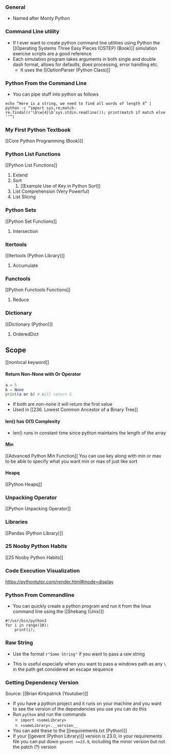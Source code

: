 ### General
- Named after Monty Python

### Command Line utility
- If I ever want to create python command line utilities using Python the [[Operating Systems Three Easy Pieces (OSTEP) (Book)]] simulation exercise scripts are a good reference
- Each simulation program takes arguments in both single and double dash format, allows for defaults, does processing, error handling etc.
	- It uses the [[OptionParser (Python Class)]]

### Python From the Command Line
- You can pipe stuff into python as follows

```
echo “Here is a string, we need to find all words of length 4” | python -c “import sys,re;match-re.findal(r’\b\w{4}\b’sys.stdin.readline()); print(match if match else ‘’”)
```

### My First Python Textbook
[[Core Python Programming (Book)]] 
### Python List Functions
[[Python List Functions]]
1. Extend
2. Sort
	1. [[Example Use of Key in Python Sort]]
3. List Comprehension (Very Powerful)
4. List Slicing

### Python Sets
[[Python Set Functions]]
1. Intersection

### Itertools
[[Itertools (Python Library)]]
1. Accumulate


### Functools
[[Python Functools Functions]]
1. Reduce

### Dictionary 
[[Dictionary (Python)]]
1. OrderedDict

## Scope
[[nonlocal keyword]]

#### Return Non-None with Or Operator
```python
a = 5
b = None
print(a or b) # Will return 5
```
- If both are non-none it will return the first value
- Used in [[236. Lowest Common Ancestor of a Binary Tree]]


#### len() has O(1) Complexity
- len() runs in constant time since python maintains the length of the array


#### Min
[[Advanced Python Min Function]] You can use key along with min or max to be able to specify what you want min or max of just like sort

#### Heapq
[[Python Heapq]]


### Unpacking Operator
[[Python Unpacking Operator]]


### Libraries
[[Pandas (Python Library)]]

### 25 Nooby Python Habits
[[25 Nooby Python Habits]]

### Code Execution Visualization
https://pythontutor.com/render.html#mode=display



### Python From Commandline
- You can quickly create a python program and run it from the linux command line using the [[Shebang (Unix)]]
```
#!/usr/bin/python3
for i in range(10):
	print(i);
```


### Raw String
- Use the format `r"Some String"` if you want to pass a raw string

- This is useful especially when you want to pass a windows path as any `\` in the path get considered an escape sequence


### Getting Dependency Version
Source: [[Brian Kirkpatrick (Youtuber)]]
- If you have a python project and it runs on your machine and you want to see the version of the dependencies you use you can do this
- Run `python` and run the commands
	- `import <someLibrary>`
	- `<someLibrary>.__version__`
- You can add these to the [[requirements.txt (Python)]]
- If your [[gevent (Python Library)]] version is 23.0, in your requirements file you can put down `gevent >=23.9`, including the minor version but not the patch (?) version